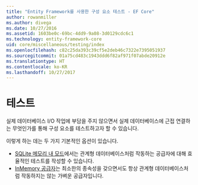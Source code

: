 ```yaml
---
title: "Entity Framework를 사용한 구성 요소 테스트 - EF Core"
author: rowanmiller
ms.author: divega
ms.date: 10/27/2016
ms.assetid: 1603be0c-69bc-4dd9-9a08-3d0129cdc6c1
ms.technology: entity-framework-core
uid: core/miscellaneous/testing/index
ms.openlocfilehash: c82c25da393c39cf5e2deb46c7322e7395051937
ms.sourcegitcommit: 01a75cd483c1943ddd6f82af971f07abde20912e
ms.translationtype: HT
ms.contentlocale: ko-KR
ms.lasthandoff: 10/27/2017
---
```

# <a name="testing"></a>테스트

실제 데이터베이스 I/O 작업에 부담을 주지 않으면서 실제 데이터베이스에 근접 연결하는 무엇인가를 통해 구성 요소를 테스트하고자 할 수 있습니다.

이렇게 하는 데는 두 가지 기본적인 옵션이 있습니다.
 * [SQLite 메모리 내 모드](sqlite.md)에서는 관계형 데이터베이스처럼 작동하는 공급자에 대해 효율적인 테스트를 작성할 수 있습니다.
 * [InMemory 공급자](in-memory.md)는 최소한의 종속성을 갖으면서도 항상 관계형 데이터베이스처럼 작동하지는 않는 가벼운 공급자입니다.
